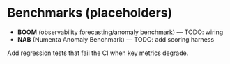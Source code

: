 # Benchmarks (placeholders)

- **BOOM** (observability forecasting/anomaly benchmark) — TODO: wiring
- **NAB** (Numenta Anomaly Benchmark) — TODO: add scoring harness

Add regression tests that fail the CI when key metrics degrade.
